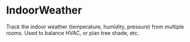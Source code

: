 # IndoorWeather
Track the indoor weather (temperature, humidity, pressure) from multiple rooms.  Used to balance HVAC, or plan tree shade, etc.
